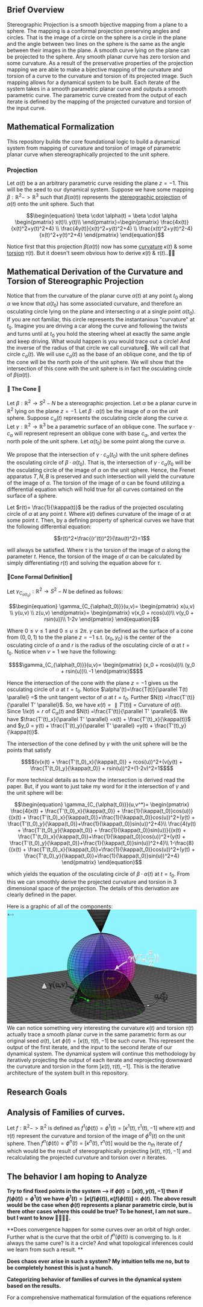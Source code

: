 ## Brief Overview 
Stereographic Projection is a smooth bijective mapping from a plane to a sphere. The mapping is a conformal projection preserving angles and circles. That is the image of a circle on the sphere is a circle in the plane and the angle between two lines on the sphere is the same as the angle between their images in the plane. A smooth curve lying on the plane can be projected to the sphere. Any smooth planar curve has zero torsion and some curvature. As a result of the preservative properties of the projection mapping we are able to make a bijective mapping of the curvature and torsion of a curve to the curvature and torsion of its projected image. Such mapping allows for a dynamical system to be built. Each iterate of the system takes in a smooth parametric planar curve and outputs a smooth parametric curve. The parametric curve created from the output of each iterate is defined by the mapping of the projected curvature and torsion of the input curve. </br>

## Mathematical Formalization
This repository builds the core foundational logic to build a dynamical system from mapping of curvature and torsion of image of parametric planar curve when stereographically projected to the unit sphere. </br>

### Projection
Let $\alpha(t)$ be a an arbitrary parametric curve residing the plane $z=-1$. This will be the seed to our dynamical system. Suppose we have some mapping $\beta: \mathbb{R}^2->\mathbb{R}^3$ such that $\beta(\alpha(t))$ represents the [stereographic projection](https://en.wikipedia.org/wiki/Stereographic_projection) of $\alpha(t)$ onto the unit sphere. 
Such that 
```math
\begin{equation}
    \beta \cdot \alpha(t) = \beta \cdot \alpha \begin{pmatrix}
    x(t)\\
    y(t)\\
    \end{pmatrix}=\begin{pmatrix}
    \frac{4x(t)}{x(t)^2+y(t)^2+4} \\
    \frac{4y(t)}{x(t)^2+y(t)^2+4} \\
    \frac{x(t)^2+y(t)^2-4}{x(t)^2+y(t)^2+4}
    \end{pmatrix}
    
\end{equation}
```
Notice first that this projection $\beta(\alpha(t))$ now has some [curvature](https://mathworld.wolfram.com/Curvature.html) $\kappa(t)$ & some [torsion](https://mathworld.wolfram.com/Torsion.html) $\tau(t)$. But it doesn't seem obvious how to derive $\kappa(t)$ & $\tau(t)$..🧙‍♂️


## Mathematical Derivation of the Curvature and Torsion of Stereographic Projection
Notice that from the curvature of the planar curve $\alpha(t)$ at any point $t_0$ along $\alpha$ we know that $\alpha(t_0)$ has some associated curvature, and therefore an osculating circle lying on the plane and intersecting $\alpha$ at a single point $\alpha(t_0)$. If you are not familiar, this circle represents the instantanious "curvature" at $t_0$. Imagine you are driving a car along the curve and following the twists and turns until at $t_0$ you hold the steering wheel at exactly the same angle and keep driving. What would happen is you would trace out a circle! And the inverse of the radius of that circle we call curvature🙌. We will call that circle $c_{\alpha}(t)$. We will use $c_{\alpha}(t)$ as the base of an oblique cone, and the tip of the cone will be the north pole of the unit sphere. We will show that the intersection of this cone with the unit sphere is in fact the osculating circle of $\beta(\alpha(t))$. </br>

#### 🍦 The Cone 🍦
Let $\beta: \mathbb{R}^2\rightarrow{}S^2-{N}$ be a stereographic projection. Let $\alpha$ be a planar curve in $\mathbb{R}^2$ lying on the plane $z=-1$. Let $\beta \cdot \alpha(t)$ be the image of $\alpha$ on the unit sphere. Suppose $c_{\alpha}(t)$ represents the osculating circle along the curve $\alpha$. Let  $\gamma :\mathbb{R}^2\rightarrow{}\mathbb{R}^3$ be a parametric surface of an oblique cone. The surface $\gamma \cdot c_\alpha$ will represent represent an oblique cone with base $c_\alpha$, and vertex the north pole of the unit sphere. Let $\alpha(t_0)$ be some point along the curve $\alpha$. 

 We propose that the intersection of $\gamma \cdot {c_\alpha(t_0)}$ with the unit sphere defines the osculating circle of $\beta \cdot \alpha(t_0)$. That is, the intersection of $\gamma \cdot {c_\alpha(t_0}$ will be the osculating circle of the image of $\alpha$ on the unit sphere. Hence, the Frenet apparatus $T,N,B$ is preserved and such intersection will yield the curvature of the image of $\alpha$. The torsion of the image of $\alpha$ can be found utilizing a differential equation which will hold true for all curves contained on the surface of a sphere. 
 
 Let $r(t)= \frac{1}{\kappa(t)}$ be the radius of the projected osculating circle of $\alpha$ at any point $t$. Where $\kappa(t)$ defines curvature of the image of $\alpha$ at some point $t$. Then, by a defining property of spherical curves we have that the following differential equation:

$$r(t)^2+\frac{(r'(t))^2}{\tau(t)^2}=1$$
   
will always be satisfied. Where $\tau$ is the torsion of the image of $\alpha$ along the parameter $t$. Hence, the torsion of the image of $\alpha$ can be calculated by simply differentiating $r(t)$ and solving the equation above for $\tau$.

#### 🍦Cone Formal Definition🍦
Let $\gamma_{C_{\alpha(t_0)}}: \mathbb{R}^2\rightarrow{}S^2-{N}$ be defined as follows:
```math
\begin{equation}
\gamma_{C_{\alpha(t_0)}}(u,v)= \begin{pmatrix}
x(u,v) \\
y(u,v) \\
z(u,v)
\end{pmatrix}= \begin{pmatrix}
v(x_0 + rcos(u))\\
v(y_0 + rsin(u))\\
1-2v
\end{pmatrix}
\end{equation}
```
Where $0\leq v \leq 1$ and $0\leq u \leq2\pi$. $\gamma$ can be defined as the surface of a cone from $(0,0,1)$ to the the plane $z=-1$ s.t. $(x_0,y_0)$ is the center of the osculating circle of $\alpha$ and $r$ is the radius of the osculating circle of $\alpha$ at $t=t_0$. Notice when $v=1$ we have the following:
```math
$$\gamma_{C_{\alpha(t_0)}}(u,v)= \begin{pmatrix}
(x_0 + rcos(u))\\
(y_0 + rsin(u))\\
-1
\end{pmatrix}$$
```

Hence the intersection of the cone with the plane $z=-1$ gives us the osculating circle of $\alpha$ at $t=t_0$. Notice $\alpha'(t)=\frac{T(t)}{\parallel T(t) \parallel} =$ the unit tangent vector of $\alpha$ at $t=t_0$. Further $N(t) =\frac{T'(t)}{\parallel T' \parallel}$. So, we have $\kappa(t)=\parallel T'(t) \parallel$ = Curvature of $\alpha(t)$. Since $1/\kappa(t) = r$ of $C_\alpha (t)$ and $N(t) =\frac{T'(t)}{\parallel T' \parallel}$. We have $\frac{T'(t)_x}{\parallel T' \parallel} =x(t) + \frac{T'(t)_x}{\kappa(t)}$ and 
$y_0 = y(t) + \frac{T'(t)_y}{\parallel T' \parallel} =y(t) + \frac{T'(t)_y}{\kappa(t)}$.

The intersection of the cone defined by $\gamma$ with the unit sphere will be the points that satisfy
```math
$$(v(x(t) + \frac{T'(t_0)_x}{\kappa(t_0)} + rcos(u))^2+(v(y(t) + \frac{T'(t_0)_y}{\kappa(t_0)} + rsin(u))^2+(1-2v)^2=1$$
```

For more technical details as to how the intersection is derived read the paper. But, if you want to just take my word for it the intersection of $\gamma$ and the unit sphere will be:
```math
\begin{equation}
 \gamma_{C_{\alpha(t_0)}}(u,v^*)= \begin{pmatrix}
\frac{4(x(t) + \frac{T'(t_0)_x}{\kappa(t_0)} + \frac{1}{\kappa(t_0)}cos(u))}{(x(t) + \frac{T'(t_0)_x}{\kappa(t_0)}+\frac{1}{\kappa(t_0)}cos(u))^2+(y(t) + \frac{T'(t_0)_y}{\kappa(t_0)}+\frac{1}{\kappa(t_0)}sin(u))^2+4}\\
\frac{4(y(t) + \frac{T'(t_0)_y}{\kappa(t_0)} + \frac{1}{\kappa(t_0)}sin(u))}{(x(t) + \frac{T'(t_0)_x}{\kappa(t_0)}+\frac{1}{\kappa(t_0)}cos(u))^2+(y(t) + \frac{T'(t_0)_y}{\kappa(t_0)}+\frac{1}{\kappa(t_0)}sin(u))^2+4}\\
1-\frac{8}{(x(t) + \frac{T'(t_0)_x}{\kappa(t_0)}+\frac{1}{\kappa(t_0)}cos(u))^2+(y(t) + \frac{T'(t_0)_y}{\kappa(t_0)}+\frac{1}{\kappa(t_0)}sin(u))^2+4}
\end{pmatrix} 
\end{equation}
```

which yields the equation of the osculating circle of $\beta \cdot \alpha(t)$ at $t=t_0$. From this we can smoothly derive the projected curvature and torsion in 3 dimensional space of the projection. The details of this derivation are clearly defined in the paper.

Here is a graphic of all of the components:
![Alt text](./assets/Plot4.png?raw=true "Title")
We can notice something very interesting the curvature $\kappa(t)$ and torsion $\tau(t)$ actually trace a smooth planar curve in the same parametric form as our original seed $\alpha(t)$, Let $\phi(t)=[\kappa(t),\tau(t), -1]$ be such curve. This represent the output of the first iterate, and the input to the second iterate of our dynamical system. The dynamical system will continue this methodology by iteratively projecting the output of each iterate and reprojecting downward the curvature and torsion in the form $[\kappa(t),\tau(t), -1]$. This is the iterative architecture of the system built in this repository. 

## Research Goals

## Analysis of Families of curves. 

Let $f: \mathbb{R}^2->\mathbb{R}^2$ is defined as $f^1(\phi(t)) = \phi^1(t)=[\kappa^1(t),\tau^1(t), -1]$ where $\kappa(t)$ and $\tau(t)$ represent the curvature and torsion of the image of $\phi^0(t)$ on the unit sphere. Then $f^n(\phi(t)) = \phi^n(t)=[\kappa^n(t),\tau^n(t)]$ would be the $n_{th}$ iterate of $f$ which would be the result of stereographically projecting $[\kappa(t),\tau(t),-1]$ and recalculating the projected curvature and torsion over $n$ iterates.

## The behavior I am hoping to Analyze

**Try to find fixed points in the system --> if $\phi(t) =[x(t),y(t), -1]$ then if $f(\phi(t))=\phi^1(t)$ we have $\phi^1(t)=[\kappa(f(\phi(t)),\kappa(f(\phi(t))]=\phi(t)$. The above result would be the case when $\phi(t)$ represents a planar parametric circle, but is there other cases where this could be true? To be honest, I am not sure.. but I want to know 🧙‍♂️🧙‍♂️.**
</br>

**Does convergence happen for some curves over an orbit of high order. Further what is the curve that the orbit of 
$f^n(\phi(t))$ is converging to. Is it always the same cure? Is it a circle? And what topological inferences could we learn from such a result. **
</br>

**Does chaos ever arise in such a system? My intuition tells me no, but to be completely honest this is just a hunch.**
</br>

**Categorizing behavior of families of curves in the dynamical system based on the results.**

For a comprehensive mathematical formulation of the equations reference 



